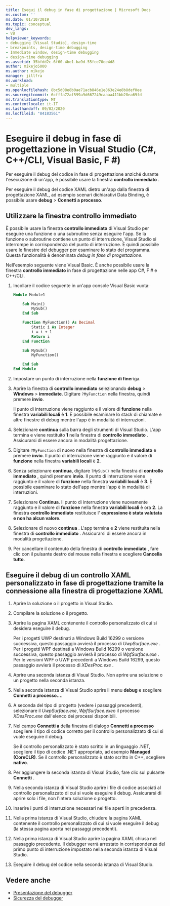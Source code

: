 ```yaml
---
title: Esegui il debug in fase di progettazione | Microsoft Docs
ms.custom: ''
ms.date: 01/10/2019
ms.topic: conceptual
dev_langs:
- VB
helpviewer_keywords:
- debugging [Visual Studio], design-time
- breakpoints, design-time debugging
- Immediate window, design-time debugging
- design-time debugging
ms.assetid: 35bfdd2c-6f60-4be1-ba9d-55fce70ee4d8
author: mikejo5000
ms.author: mikejo
manager: jillfra
ms.workload:
- multiple
ms.openlocfilehash: 8bc5d08e8b0ae71acb846e1e863e24e8b8def0ee
ms.sourcegitcommit: 6cfffa72af599a9d667249caaaa411bb28ea69fd
ms.translationtype: MT
ms.contentlocale: it-IT
ms.lasthandoff: 09/02/2020
ms.locfileid: "84183561"
---
```

# <a name="debug-at-design-time-in-visual-studio-c-ccli-visual-basic-f"></a>Eseguire il debug in fase di progettazione in Visual Studio (C#, C++/CLI, Visual Basic, F #)

Per eseguire il debug del codice in fase di progettazione anziché durante l'esecuzione di un'app, è possibile usare la finestra **controllo immediato** .

Per eseguire il debug del codice XAML dietro un'app dalla finestra di progettazione XAML, ad esempio scenari dichiarativi Data Binding, è possibile usare **debug**  >  **Connetti a processo**.

## <a name="use-the-immediate-window"></a>Utilizzare la finestra controllo immediato

È possibile usare la finestra **controllo immediato** di Visual Studio per eseguire una funzione o una subroutine senza eseguire l'app. Se la funzione o subroutine contiene un punto di interruzione, Visual Studio si interrompe in corrispondenza del punto di interruzione. È quindi possibile usare le finestre del debugger per esaminare lo stato del programma. Questa funzionalità è denominata *debug in fase di progettazione*.

Nell'esempio seguente viene Visual Basic. È anche possibile usare la finestra **controllo immediato** in fase di progettazione nelle app C#, F # e C++/CLI.

1. Incollare il codice seguente in un'app console Visual Basic vuota:

   ```vb
   Module Module1

       Sub Main()
           MySub()
       End Sub

       Function MyFunction() As Decimal
           Static i As Integer
           i = i + 1
           Return i
       End Function

       Sub MySub()
           MyFunction()

       End Sub
   End Module
   ```

1. Impostare un punto di interruzione nella **funzione di fine**riga.

1. Aprire la finestra di **controllo immediato** selezionando **debug**  >  **Windows**  >  **immediate**. Digitare `?MyFunction` nella finestra, quindi premere **invio**.

   Il punto di interruzione viene raggiunto e il valore di **funzione** nella finestra **variabili locali** è **1**. È possibile esaminare lo stack di chiamate e altre finestre di debug mentre l'app è in modalità di interruzioni.

1. Selezionare **continua** sulla barra degli strumenti di Visual Studio. L'app termina e viene restituito **1** nella finestra di **controllo immediato** . Assicurarsi di essere ancora in modalità progettazione.

1. Digitare `?MyFunction` di nuovo nella finestra di **controllo immediato** e premere **invio**. Il punto di interruzione viene raggiunto e il valore di **funzione** nella finestra **variabili locali** è **2**.

1. Senza selezionare **continua**, digitare `?MySub()` nella finestra di **controllo immediato** , quindi premere **invio**. Il punto di interruzione viene raggiunto e il valore di **funzione** nella finestra **variabili locali** è **3**. È possibile esaminare lo stato dell'app mentre l'app è in modalità di interruzioni.

1. Selezionare **Continua**. Il punto di interruzione viene nuovamente raggiunto e il valore di **funzione** nella finestra **variabili locali** è ora **2**. La finestra **controllo immediato** restituisce l' **espressione è stata valutata e non ha alcun valore**.

1. Selezionare di nuovo **continua** . L'app termina e **2** viene restituita nella finestra di **controllo immediato** . Assicurarsi di essere ancora in modalità progettazione.

1. Per cancellare il contenuto della finestra di **controllo immediato** , fare clic con il pulsante destro del mouse nella finestra e scegliere **Cancella tutto**.

## <a name="debug-a-custom-xaml-control-at-design-time-by-attaching-to-xaml-designer"></a>Eseguire il debug di un controllo XAML personalizzato in fase di progettazione tramite la connessione alla finestra di progettazione XAML

1. Aprire la soluzione o il progetto in Visual Studio.

1. Compilare la soluzione o il progetto.

1. Aprire la pagina XAML contenente il controllo personalizzato di cui si desidera eseguire il debug.

   Per i progetti UWP destinati a Windows Build 16299 o versione successiva, questo passaggio avvierà il processo di *UwpSurface.exe* . Per i progetti WPF destinati a Windows Build 16299 o versione successiva, questo passaggio avvierà il processo di *WpfSurface.exe* . Per le versioni WPF o UWP precedenti a Windows Build 16299, questo passaggio avvierà il processo di *XDesProc.exe* . 

1. Aprire una seconda istanza di Visual Studio. Non aprire una soluzione o un progetto nella seconda istanza.

1. Nella seconda istanza di Visual Studio aprire il menu **debug** e scegliere **Connetti a processo...**.

1. A seconda del tipo di progetto (vedere i passaggi precedenti), selezionare il *UwpSurface.exe*, *WpfSurface.exe*o il processo *XDesProc.exe* dall'elenco dei processi disponibili.

1. Nel campo **Connetti a** della finestra di dialogo **Connetti a processo** scegliere il tipo di codice corretto per il controllo personalizzato di cui si vuole eseguire il debug.

   Se il controllo personalizzato è stato scritto in un linguaggio .NET, scegliere il tipo di codice .NET appropriato, ad esempio **Managed (CoreCLR)**. Se il controllo personalizzato è stato scritto in C++, scegliere **nativo**.

1. Per aggiungere la seconda istanza di Visual Studio, fare clic sul pulsante **Connetti** .

1. Nella seconda istanza di Visual Studio aprire i file di codice associati al controllo personalizzato di cui si vuole eseguire il debug. Assicurarsi di aprire solo i file, non l'intera soluzione o progetto.

1. Inserire i punti di interruzione necessari nei file aperti in precedenza.

1. Nella prima istanza di Visual Studio, chiudere la pagina XAML contenente il controllo personalizzato di cui si vuole eseguire il debug (la stessa pagina aperta nei passaggi precedenti).

1. Nella prima istanza di Visual Studio aprire la pagina XAML chiusa nel passaggio precedente. Il debugger verrà arrestato in corrispondenza del primo punto di interruzione impostato nella seconda istanza di Visual Studio.

1. Eseguire il debug del codice nella seconda istanza di Visual Studio.

## <a name="see-also"></a>Vedere anche
- [Presentazione del debugger](../debugger/debugger-feature-tour.md)
- [Sicurezza del debugger](../debugger/debugger-security.md)